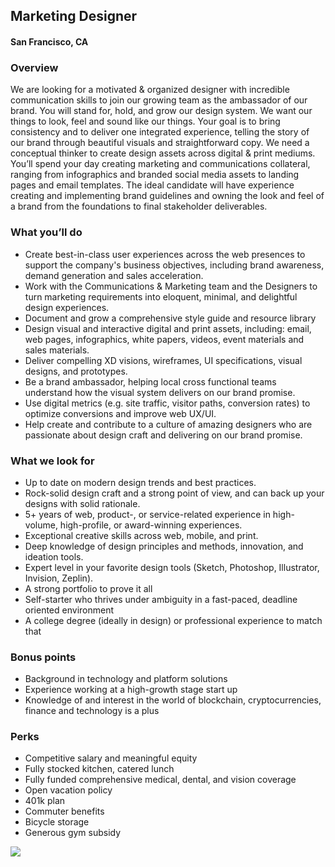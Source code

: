 ## Marketing Designer
#### San Francisco, CA

### Overview
We are looking for a motivated & organized designer with incredible communication skills to join our growing team as the ambassador of our brand. You will stand for, hold, and grow our design system. We want our things to look, feel and sound like our things. Your goal is to bring consistency and to deliver one integrated experience, telling the story of our brand through beautiful visuals and straightforward copy. 
We need a conceptual thinker to create design assets across digital & print mediums. You’ll spend your day creating marketing and communications collateral, ranging from infographics and branded social media assets to landing pages and email templates. The ideal candidate will have experience creating and implementing brand guidelines and owning the look and feel of a brand from the foundations to final stakeholder deliverables.

### What you’ll do
+	Create best-in-class user experiences across the web presences to support the company's business objectives, including brand awareness, demand generation and sales acceleration.
+	Work with the Communications & Marketing team and the Designers to turn marketing requirements into eloquent, minimal, and delightful design experiences.
+	Document and grow a comprehensive style guide and resource library
+	Design visual and interactive digital and print assets, including: email, web pages, infographics, white papers, videos, event materials and sales materials.
+	Deliver compelling XD visions, wireframes, UI specifications, visual designs, and prototypes.
+	Be a brand ambassador, helping local cross functional teams understand how the visual system delivers on our brand promise.
+	Use digital metrics (e.g. site traffic, visitor paths, conversion rates) to optimize conversions and improve web UX/UI.
+	Help create and contribute to a culture of amazing designers who are passionate about design craft and delivering on our brand promise.

### What we look for
+	Up to date on modern design trends and best practices.
+	Rock-solid design craft and a strong point of view, and can back up your designs with solid rationale.
+	5+ years of web, product-, or service-related experience in high-volume, high-profile, or award-winning experiences.
+	Exceptional creative skills across web, mobile, and print.
+	Deep knowledge of design principles and methods, innovation, and ideation tools.
+	Expert level in your favorite design tools (Sketch, Photoshop, Illustrator, Invision, Zeplin).
+	A strong portfolio to prove it all
+	Self-starter who thrives under ambiguity in a fast-paced, deadline oriented environment
+	A college degree (ideally in design) or professional experience to match that

### Bonus points
+	Background in technology and platform solutions 
+	Experience working at a high-growth stage start up
+	Knowledge of and interest in the world of blockchain, cryptocurrencies, finance and technology is a plus

### Perks
+	Competitive salary and meaningful equity
+	Fully stocked kitchen, catered lunch
+	Fully funded comprehensive medical, dental, and vision coverage
+	Open vacation policy
+	401k plan
+	Commuter benefits
+	Bicycle storage
+	Generous gym subsidy


[<img src='https://dabuttonfactory.com/button.png?t=Learn+More&f=Calibri-Bold&ts=24&tc=fff&hp=20&vp=8&c=5&bgt=unicolored&bgc=29aafe'>](https://letsrockit.co/job/q2l2awm-marketing-designer)
